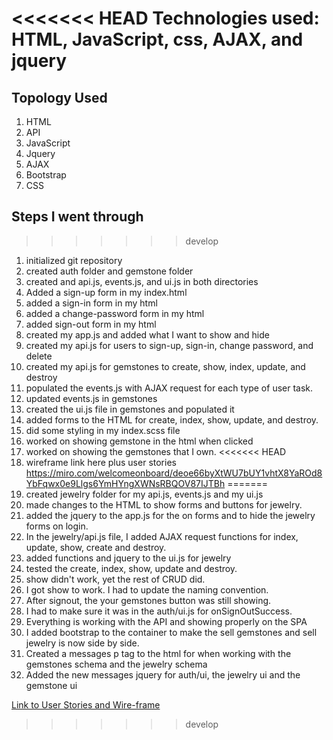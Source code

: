 <<<<<<< HEAD
Technologies used: HTML, JavaScript, css, AJAX, and jquery
=======
## Topology Used

1. HTML
2. API
3. JavaScript
4. Jquery
5. AJAX
6. Bootstrap
7. CSS

## Steps I went through
>>>>>>> develop

1. initialized git repository
2. created auth folder and gemstone folder
3. created and api.js, events.js, and ui.js in both directories
4. Added a sign-up form in my index.html
5. added a sign-in form in my html
6. added a change-password form in my html
7. added sign-out form in my html
8. created my app.js and added what I want to show and hide
9. created my api.js for users to sign-up, sign-in, change password, and delete
10. created my api.js for gemstones to create, show, index, update, and destroy
11. populated the events.js with AJAX request for each type of user task.
12. updated events.js in gemstones
13. created the ui.js file in gemstones and populated it
14. added forms to the HTML for create, index, show, update, and destroy.
15. did some styling in my index.scss file
16. worked on showing gemstone in the html when clicked
17. worked on showing the gemstones that I own.
<<<<<<< HEAD
18. wireframe link here plus user stories
https://miro.com/welcomeonboard/deoe66byXtWU7bUY1vhtX8YaROd8YbFqwx0e9Llgs6YmHYngXWNsRBQOV87IJTBh
=======
18. created jewelry folder for my api.js, events.js and my ui.js
19. made changes to the HTML to show forms and buttons for jewelry.
20. added the jquery to the app.js for the on forms and to hide the jewelry
forms on login.
21. In the jewelry/api.js file, I added AJAX request functions for index, update, show,
create and destroy.
22. added functions and jquery to the ui.js for jewelry
23. tested the create, index, show, update and destroy.
24. show didn't work, yet the rest of CRUD did.
25. I got show to work. I had to update the naming convention.
26. After signout, the your gemstones button was still showing.
27. I had to make sure it was in the auth/ui.js for onSignOutSuccess.
28. Everything is working with the API and showing properly on the SPA
29. I added bootstrap to the container to make the sell gemstones and sell
jewelry is now side by side.
30. Created a messages p tag to the html for when working with the gemstones schema
and the jewelry schema
31. Added the new messages jquery for auth/ui, the jewelry ui and the gemstone ui

[Link to User Stories and Wire-frame](https://miro.com/welcomeonboard/deoe66byXtWU7bUY1vhtX8YaROd8YbFqwx0e9Llgs6YmHYngXWNsRBQOV87IJTBh)
>>>>>>> develop
